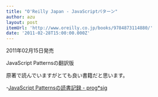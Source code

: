 ```yaml
---
title: "O'Reilly Japan - JavaScriptパターン"
author: azu
layout: post
itemUrl: 'http://www.oreilly.co.jp/books/9784873114880/'
date: '2011-02-28T15:00:00.000Z'
---
```

2011年02月15日発売

JavaScript Patternsの翻訳版

原著で読んでいますがとても良い書籍だと思います。

-<a href="http://efcl.info/adiary/JavaScriptPatterns" title="JavaScript Patterns&#x306E;&#x8AAD;&#x66F8;&#x8A18;&#x9332; - prog*sig">JavaScript Patternsの読書記録 - prog*sig</a>
